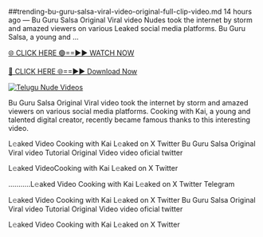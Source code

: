 ##trending-bu-guru-salsa-viral-video-original-full-clip-video.md
14 hours ago — Bu Guru Salsa Original Viral video Nudes took the internet by storm and amazed viewers on various Leaked social media platforms. Bu Guru Salsa, a young and ...

[🌐 CLICK HERE 🟢==►► WATCH NOW](https://viralvideo2k25.blogspot.com/2025/02/xxx-videos-viral-git-hub.html)

[🔴 CLICK HERE 🌐==►► Download Now](https://viralvideo2k25.blogspot.com/2025/02/xxx-videos-viral-git-hub.html)

[![Telugu Nude Videos](https://i.imgur.com/dJHk4Zq.gif)](https://viralvideo2k25.blogspot.com/2025/02/xxx-videos-viral-git-hub.html)


Bu Guru Salsa Original Viral video took the internet by storm and amazed viewers on various social media platforms. Cooking with Kai, a young and talented digital creator, recently became famous thanks to this interesting video.

L𝚎aked Video Cooking with Kai L𝚎aked on X Twitter
Bu Guru Salsa Original Viral video Tutorial Original Video video oficial twitter

L𝚎aked VideoCooking with Kai L𝚎aked on X Twitter

...........L𝚎aked Video Cooking with Kai L𝚎aked on X Twitter Telegram

L𝚎aked Video Cooking with Kai L𝚎aked on X Twitter
Bu Guru Salsa Original Viral video Tutorial Original Video video oficial twitter

L𝚎aked Video Cooking with Kai L𝚎aked on X Twitter